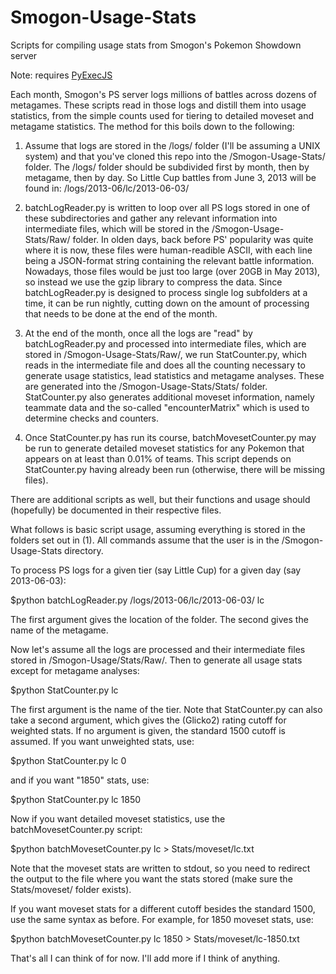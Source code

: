 Smogon-Usage-Stats
==================

Scripts for compiling usage stats from Smogon's Pokemon Showdown server

Note: requires [PyExecJS](https://pypi.python.org/pypi/PyExecJS)

Each month, Smogon's PS server logs millions of battles across dozens of metagames. These scripts read in those logs and distill them into usage statistics, from the simple counts used for tiering to detailed moveset and metagame statistics. The method for this boils down to the following:

1. Assume that logs are stored in the /logs/ folder (I'll be assuming a UNIX system) and that you've cloned this repo into the /Smogon-Usage-Stats/ folder. The /logs/ folder should be subdivided first by month, then by metagame, then by day. So Little Cup battles from June 3, 2013 will be found in: /logs/2013-06/lc/2013-06-03/

2. batchLogReader.py is written to loop over all PS logs stored in one of these subdirectories and gather any relevant information into intermediate files, which will be stored in the /Smogon-Usage-Stats/Raw/ folder. In olden days, back before PS' popularity was quite where it is now, these files were human-readible ASCII, with each line being a JSON-format string containing the relevant battle information. Nowadays, those files would be just too large (over 20GB in May 2013), so instead we use the gzip library to compress the data. Since batchLogReader.py is designed to process single log subfolders at a time, it can be run nightly, cutting down on the amount of processing that needs to be done at the end of the month.

3. At the end of the month, once all the logs are "read" by batchLogReader.py and processed into intermediate files, which are stored in /Smogon-Usage-Stats/Raw/, we run StatCounter.py, which reads in the intermediate file and does all the counting necessary to generate usage statistics, lead statistics and metagame analyses. These are generated into the /Smogon-Usage-Stats/Stats/ folder. StatCounter.py also generates additional moveset information, namely teammate data and the so-called "encounterMatrix" which is used to determine checks and counters.

4. Once StatCounter.py has run its course, batchMovesetCounter.py may be run to generate detailed moveset statistics for any Pokemon that appears on at least than 0.01% of teams. This script depends on StatCounter.py having already been run (otherwise, there will be missing files).



There are additional scripts as well, but their functions and usage should (hopefully) be documented in their respective files.

What follows is basic script usage, assuming everything is stored in the folders set out in (1). All commands assume that the user is in the /Smogon-Usage-Stats directory.

To process PS logs for a given tier (say Little Cup) for a given day (say 2013-06-03):

$python batchLogReader.py /logs/2013-06/lc/2013-06-03/ lc

The first argument gives the location of the folder. The second gives the name of the metagame.


Now let's assume all the logs are processed and their intermediate files stored in /Smogon-Usage/Stats/Raw/. Then to generate all usage stats except for metagame analyses:

$python StatCounter.py lc

The first argument is the name of the tier. Note that StatCounter.py can also take a second argument, which gives the (Glicko2) rating cutoff for weighted stats. If no argument is given, the standard 1500 cutoff is assumed. If you want unweighted stats, use:

$python StatCounter.py lc 0

and if you want "1850" stats, use:

$python StatCounter.py lc 1850

Now if you want detailed moveset statistics, use the batchMovesetCounter.py script:

$python batchMovesetCounter.py lc > Stats/moveset/lc.txt

Note that the moveset stats are written to stdout, so you need to redirect the output to the file where you want the stats stored (make sure the Stats/moveset/ folder exists).

If you want moveset stats for a different cutoff besides the standard 1500, use the same syntax as before. For example, for 1850 moveset stats, use:

$python batchMovesetCounter.py lc 1850 > Stats/moveset/lc-1850.txt



That's all I can think of for now. I'll add more if I think of anything.
